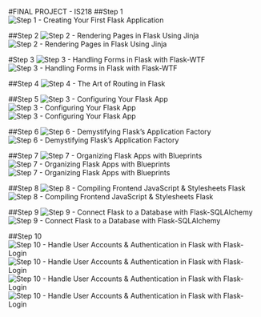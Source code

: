 #FINAL PROJECT - IS218
##Step 1
![Step 1 - Creating Your First Flask Application](screenshots/Step1.PNG)

##Step 2 
![Step 2 - Rendering Pages in Flask Using Jinja
](screenshots/step2.PNG)
![Step 2 - Rendering Pages in Flask Using Jinja
](screenshots/step2.1.PNG)

#Step 3 
![Step 3 - Handling Forms in Flask with Flask-WTF](screenshots/step3forms.PNG)
![Step 3 - Handling Forms in Flask with Flask-WTF](screenshots/step3contact.PNG)

##Step 4 
![Step 4 - The Art of Routing in Flask](screenshots/step4.PNG)

##Step 5 
![Step 3 - Configuring Your Flask App](screenshots/step5.PNG)
![Step 3 - Configuring Your Flask App](screenshots/step5config.PNG)
![Step 3 - Configuring Your Flask App](screenshots/step5env.PNG)

##Step 6 
![Step 6 - Demystifying Flask’s Application Factory](screenshots/step6application.PNG)
![Step 6 - Demystifying Flask’s Application Factory](screenshots/step6wsgi.PNG)

##Step 7
![Step 7 - Organizing Flask Apps with Blueprints](screenshots/step7.PNG)
![Step 7 - Organizing Flask Apps with Blueprints](screenshots/step7blueprint.PNG)
![Step 7 - Organizing Flask Apps with Blueprints](screenshots/step7init.PNG)

##Step 8 
![Step 8 - Compiling Frontend JavaScript & Stylesheets Flask](screenshots/step8init.PNG)
![Step 8 - Compiling Frontend JavaScript & Stylesheets Flask](screenshots/step8blueprint.PNG)

##Step 9 
![Step 9 - Connect Flask to a Database with Flask-SQLAlchemy](screenshots/step9users.PNG)
![Step 9 - Connect Flask to a Database with Flask-SQLAlchemy](screenshots/step9models.PNG)

##Step 10
![Step 10 - Handle User Accounts & Authentication in Flask with Flask-Login](screenshots/step10auth.PNG)
![Step 10 - Handle User Accounts & Authentication in Flask with Flask-Login](screenshots/step10init.PNG)
![Step 10 - Handle User Accounts & Authentication in Flask with Flask-Login](screenshots/step10routes.PNG)
![Step 10 - Handle User Accounts & Authentication in Flask with Flask-Login](screenshots/step10config.PNG)

